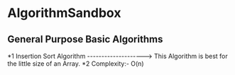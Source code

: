 # AlgorithmSandbox
General Purpose Basic Algorithms
-----------------------------------------------------------------------------------------------------------
*1 Insertion Sort Algorithm   --------------------> This Algorithm is best for the little size of an Array.
*2 Complexity:- O(n)
